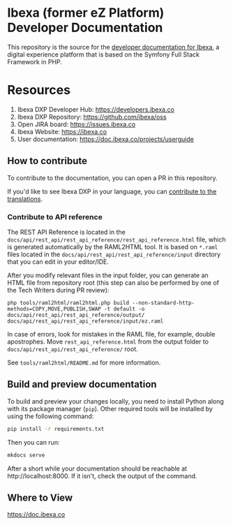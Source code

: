 <!-- vale off -->

# Ibexa (former eZ Platform) Developer Documentation

This repository is the source for the [developer documentation for Ibexa](https://doc.ibexa.co/en/latest),
a digital experience platform that is based on the Symfony Full Stack Framework in PHP.

# Resources

1. Ibexa DXP Developer Hub: https://developers.ibexa.co
1. Ibexa DXP Repository: https://github.com/ibexa/oss
1. Open JIRA board: https://issues.ibexa.co
1. Ibexa Website: https://ibexa.co
1. User documentation: https://doc.ibexa.co/projects/userguide

## How to contribute

To contribute to the documentation, you can open a PR in this repository.

If you'd like to see Ibexa DXP in your language, you can [contribute to the translations](https://doc.ibexa.co/en/latest/resources/contributing/contribute_translations/).

### Contribute to API reference

The REST API Reference is located in the `docs/api/rest_api/rest_api_reference/rest_api_reference.html` 
file, which is generated automatically by the RAML2HTML tool.
It is based on `*.raml` files located in the `docs/api/rest_api/rest_api_reference/input` directory that you can edit in your editor/IDE.

After you modify relevant files in the input folder, you can generate an HTML file from repository root (this step can also be performed by one of the Tech Writers during PR review): 

`php tools/raml2html/raml2html.php build --non-standard-http-methods=COPY,MOVE,PUBLISH,SWAP -t default -o docs/api/rest_api/rest_api_reference/output/ docs/api/rest_api/rest_api_reference/input/ez.raml`

In case of errors, look for mistakes in the RAML file, for example, double apostrophes.
Move `rest_api_reference.html`  from the output folder to `docs/api/rest_api/rest_api_reference/` root.

See `tools/raml2html/README.md` for more information.

## Build and preview documentation

To build and preview your changes locally, you need to install Python along with its package manager (`pip`).
Other required tools will be installed by using the following command:

```bash
pip install -r requirements.txt
```

Then you can run:

```bash
mkdocs serve
```

After a short while your documentation should be reachable at http://localhost:8000. If it isn't, check the output
of the command.

## Where to View

https://doc.ibexa.co
